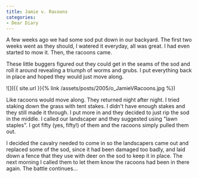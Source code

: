 ```yaml
---
title: Jamie v. Racoons
categories:
- Dear Diary
---
```


A few weeks ago we had some sod put down in our backyard. The first two weeks went as they should, I watered it everyday, all was great. I had even started to mow it. Then, the racoons came.

These little buggers figured out they could get in the seams of the sod and roll it around revealing a triumph of worms and grubs. I put everything back in place and hoped they would just move along.

![]({{ site.url }}{% link /assets/posts/2005/o_JamieVRacoons.jpg %})

Like racoons would move along. They returned night after night. I tried staking down the grass with tent stakes. I didn't have enough stakes and they still made it through. I put more in and they decided to just rip the sod in the middle. I called our landscaper and they suggested using "lawn staples". I got fifty (yes, fifty!) of them and the racoons simply pulled them out.

I decided the cavalry needed to come in so the landscapers came out and replaced some of the sod, since it had been damaged too badly, and laid down a fence that they use with deer on the sod to keep it in place. The next morning I called them to let them know the racoons had been in there again. The battle continues...
